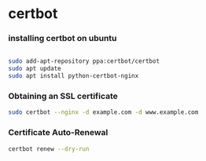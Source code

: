 # certbot

### installing certbot on ubuntu

```bash

sudo add-apt-repository ppa:certbot/certbot
sudo apt update
sudo apt install python-certbot-nginx
```

### Obtaining an SSL certificate

```bash
sudo certbot --nginx -d example.com -d www.example.com
```

### Certificate Auto-Renewal

```bash
certbot renew --dry-run
```


